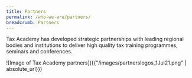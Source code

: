 ```yaml
---
title: Partners
permalink: /who-we-are/partners/
breadcrumb: Partners
---
```

Tax Academy has developed strategic partnerships with leading regional bodies and institutions to deliver high quality tax training programmes, seminars and conferences.

![Image of Tax Academy partners]({{"/images/partnerslogos_1Jul21.png" | absolute_url}})